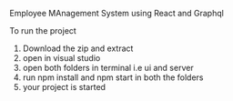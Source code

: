Employee MAnagement System using React and Graphql

To run the project 
1) Download the zip and extract
2) open in visual studio
3) open both folders in terminal i.e ui and server
4) run npm install and npm start in both the folders
5) your project is started
